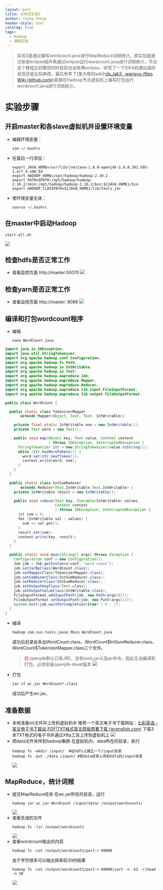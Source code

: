 ```yaml
---
layout: post
title: 分布式实验3
author: Young Sheep
header-style: text
catalog: true
tags:
  - Hadoop
  - 课程实验
---
```

>实验3是通过编写wordcount.java进行MapReduce词频统计。原实验是通过安装eclipse插件再通过eclipse运行wordcount.java进行词频统计，不过这个教程比较繁琐同时目前也没有用eclipse，研究了一下IDEA的类似插件发现还是比较麻烦，最后参考了[某大佬的wiki]([ds_lab3 · wangyu-/files Wiki (github.com)](https://github.com/wangyu-/files/wiki/ds_lab3))直接在Hadoop节点虚拟机上编写打包运行wordcount.java进行词频统计。

# 实验步骤
## 开启master和各slave虚拟机并设置环境变量
- 编辑环境变量：
	```
	vim ~/.bashrc
	```
- 在最后一行添加：
	```
	export JAVA_HOME=/usr/lib/jvm/java-1.8.0-openjdk-1.8.0.382.b05-1.el7_9.x86_64
	export HADOOP_HOME=/opt/hadoop/hadoop-2.10.2
	export PATH=$PATH:/opt/hadoop/hadoop-2.10.2/sbin:/opt/hadoop/hadoop-2.10.2/bin:${JAVA_HOME}/bin
	export HADOOP_CLASSPATH=${JAVA_HOME}/lib/tools.jar
	```
- 使环境变量生效：
	```
	source ~/.bashrc
	```
## 在master中启动Hadoop
```
start-all.sh
```
![](/img/in-post/Pasted%20image%2020231112165009.png)
## 检查hdfs是否正常工作

- 查看监控页面 http://master:50070
	![](/img/in-post/Pasted%20image%2020231112170125.png)
## 检查yarn是否正常工作
- 查看监控页面 http://master: 8088
	![](/img/in-post/Pasted%20image%2020231112170313.png)
## 编译和打包wordcount程序
- 编辑
	```
	nano WordCount.java
	```

```java
import java.io.IOException;
import java.util.StringTokenizer;
import org.apache.hadoop.conf.Configuration;
import org.apache.hadoop.fs.Path;
import org.apache.hadoop.io.IntWritable;
import org.apache.hadoop.io.Text;
import org.apache.hadoop.mapreduce.Job;
import org.apache.hadoop.mapreduce.Mapper;
import org.apache.hadoop.mapreduce.Reducer;
import org.apache.hadoop.mapreduce.lib.input.FileInputFormat;
import org.apache.hadoop.mapreduce.lib.output.FileOutputFormat;

public class WordCount {

  public static class TokenizerMapper
       extends Mapper<Object, Text, Text, IntWritable>{

    private final static IntWritable one = new IntWritable(1);
    private Text word = new Text();

    public void map(Object key, Text value, Context context
                    ) throws IOException, InterruptedException {
      StringTokenizer itr = new StringTokenizer(value.toString());
      while (itr.hasMoreTokens()) {
        word.set(itr.nextToken());
        context.write(word, one);
      }
    }
  }

  public static class IntSumReducer
       extends Reducer<Text,IntWritable,Text,IntWritable> {
    private IntWritable result = new IntWritable();

    public void reduce(Text key, Iterable<IntWritable> values,
                       Context context
                       ) throws IOException, InterruptedException {
      int sum = 0;
      for (IntWritable val : values) {
        sum += val.get();
      }
      result.set(sum);
      context.write(key, result);
    }
  }

  public static void main(String[] args) throws Exception {
    Configuration conf = new Configuration();
    Job job = Job.getInstance(conf, "word count");
    job.setJarByClass(WordCount.class);
    job.setMapperClass(TokenizerMapper.class);
    job.setCombinerClass(IntSumReducer.class);
    job.setReducerClass(IntSumReducer.class);
    job.setOutputKeyClass(Text.class);
    job.setOutputValueClass(IntWritable.class);
    FileInputFormat.addInputPath(job, new Path(args[0]));
    FileOutputFormat.setOutputPath(job, new Path(args[1]));
    System.exit(job.waitForCompletion(true) ? 0 : 1);
  }
}
```

- 编译
	```
	hadoop com.sun.tools.javac.Main WordCount.java
	```
	成功后目录会多出WordCount.class、WordCount\$IntSumReducer.class、 WordCount\$TokenizerMapper.class三个文件。
	><font color="red">坑:</font>openjdk默认只有JRE，没有tools.jar以及jar命令，因此无法编译和打包，必须安装openjdk-devel版本
	![](/img/in-post/Pasted%20image%2020231112171242.png)
- 打包
	```
	jar cf wc.jar WordCount*.class
	```
	成功后产生wc.jar。
## 准备数据
- 本地准备txt文件并上传到虚拟机中
	推荐一个英文电子书下载网站：[七彩英语 - 英文电子书下载站 PDF|TXT格式英文原版原著下载 (qcenglish.com)](http://www.qcenglish.com/)
	下载3本TXT格式的电子书并通过Xftp工具上传到虚拟机上
	![](/img/in-post/Pasted%20image%2020231112172440.png)
- 把data文件夹传到hadoop集群
	在虚拟机内，data所在的目录，执行
	```
	hadoop fs -mkdir /input/  #在hdfs上建立一个/input目录
	hadoop fs -put ./data /input/ #把data目录上传到hdfs的/input目录
	```
	![](/img/in-post/Pasted%20image%2020231112172649.png)
## MapReduce，统计词频
- 提交MapReduce任务
	在wc.jar所在的目录，运行
	```
	hadoop jar wc.jar WordCount /input/data/ /output/wordcount1/
	```
	![](/img/in-post/Pasted%20image%2020231112172851.png)
- 查看生成的文件
	```
	hadoop fs -lsr /output/wordcount1
	```
	![](/img/in-post/Pasted%20image%2020231112172943.png)
- 查看wordcount输出的内容
	```
	hadoop fs -cat /output/wordcount1/part-r-00000
	```
	由于字符很多可以输出频率前30的结果
	```
	hadoop fs -cat /output/wordcount1/part-r-00000|sort -n -k2 -r|head -n 30
	```
	![](/img/in-post/Pasted%20image%2020231112173104.png)